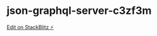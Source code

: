 # json-graphql-server-c3zf3m

[Edit on StackBlitz ⚡️](https://stackblitz.com/edit/json-graphql-server-c3zf3m)